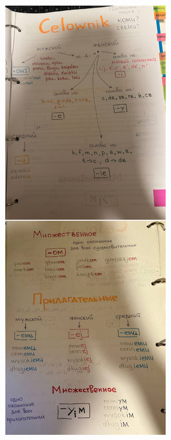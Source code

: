 ![telegram-cloud-photo-size-2-5471889804162618155-y](../../_Attachments/telegram-cloud-photo-size-2-5471889804162618155-y.jpg)
![telegram-cloud-photo-size-2-5471889804162618165-y](../../_Attachments/telegram-cloud-photo-size-2-5471889804162618165-y.jpg)
